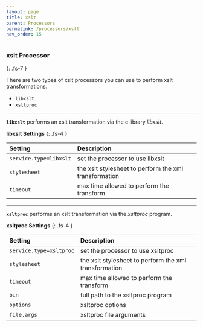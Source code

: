 ```yaml
---
layout: page
title: xslt
parent: Processors
permalink: /processors/xslt
nav_order: 15
---
```


### xslt Processor
{: .fs-7 }

There are two types of xslt processors you can use to perform xslt transformations.

* `libxslt`
* `xsltproc`

---

**`libxslt`** performs an xslt transformation via the c library *libxslt*.

**libxslt Settings**
{: .fs-4 }


| **Setting**                   | **Description**           |
|:------------------------------|:--------------------------|
| `service.type=libxslt`        | set the processor to use libxslt |
| `stylesheet`                  | the xslt stylesheet to perform the xml transformation |
| `timeout`                     | max time allowed to perform the transform |

---

**`xsltproc`** performs an xslt transformation via the *xsltproc* program.

**xsltproc Settings**
{: .fs-4 }


| **Setting**                   | **Description**           |
|:------------------------------|:--------------------------|
| `service.type=xsltproc`       | set the processor to use xsltproc |
| `stylesheet`                  | the xslt stylesheet to perform the xml transformation |
| `timeout`                     | max time allowed to perform the transform |
| `bin`                         | full path to the xsltproc program |
| `options`                     | xsltproc options|
| `file.args`                   | xsltproc file arguments |
